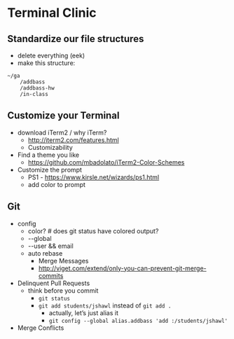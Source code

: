# Terminal Clinic

## Standardize our file structures

- delete everything (eek)
- make this structure:

```
~/ga
    /addbass
    /addbass-hw
    /in-class
```

## Customize your Terminal

- download iTerm2 / why iTerm?
  - http://iterm2.com/features.html
  - Customizability
- Find a theme you like
  - https://github.com/mbadolato/iTerm2-Color-Schemes
- Customize the prompt
  - PS1 - https://www.kirsle.net/wizards/ps1.html
  - add color to prompt

## Git

- config
  - color? # does git status have colored output?
  - --global
  - --user && email
  - auto rebase
    - Merge Messages
    - http://viget.com/extend/only-you-can-prevent-git-merge-commits
- Delinquent Pull Requests
  - think before you commit
    - `git status`
    - `git add students/jshawl` instead of `git add .`
      - actually, let’s just alias it 
      - `git config --global alias.addbass 'add :/students/jshawl'`
- Merge Conflicts